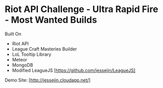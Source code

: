 Riot API Challenge - Ultra Rapid Fire - Most Wanted Builds
==================

Built On
* Riot API
* League Craft Masteries Builder
* LoL Tooltip Library
* Meteor
* MongoDB
* Modified LeagueJS [https://github.com/jessejin/LeagueJS]

Demo Site: [http://jessejin.cloudapp.net/]